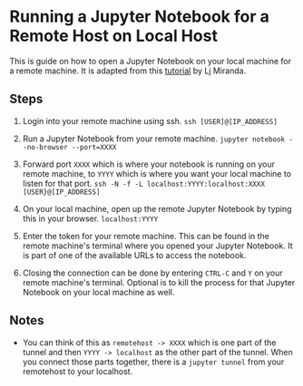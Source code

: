 # Running a Jupyter Notebook for a Remote Host on Local Host

This is guide on how to open a Jupyter Notebook on your local machine for a remote machine. It is adapted from this [tutorial](https://ljvmiranda921.github.io/notebook/2018/01/31/running-a-jupyter-notebook/) by Lj Miranda.

## Steps
1. Login into your remote machine using ssh.
`ssh [USER]@[IP_ADDRESS]`

2. Run a Jupyter Notebook from your remote machine.
`jupyter notebook --no-browser --port=XXXX`

3. Forward port `XXXX` which is where your notebook is running on your remote machine, to `YYYY` which is where you want your local machine to listen for that port. 
`ssh -N -f -L localhost:YYYY:localhost:XXXX [USER}@[IP_ADDRESS]`

4. On your local machine, open up the remote Jupyter Notebook by typing this in your browser.
`localhost:YYYY`

5. Enter the token for your remote machine. This can be found in the remote machine's terminal where you opened your Jupyter Notebook. It is part of one of the available URLs to access the notebook.

6. Closing the connection can be done by entering `CTRL-C` and `Y` on your remote machine's terminal. Optional is to kill the process for that Jupyter Notebook on your local machine as well.

## Notes
- You can think of this as `remotehost -> XXXX` which is one part of the tunnel and then `YYYY -> localhost` as the other part of the tunnel. When you connect those parts together, there is a `jupyter tunnel` from your remotehost to your localhost.
